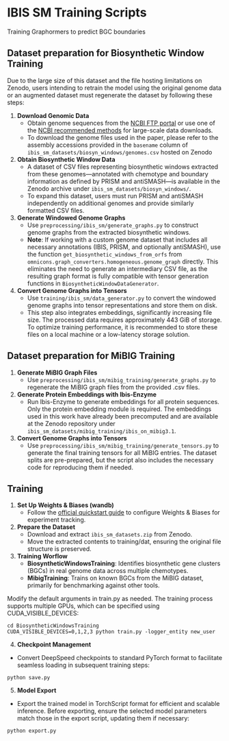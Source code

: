 # IBIS SM Training Scripts
Training Graphormers to predict BGC boundaries

## Dataset preparation for Biosynthetic Window Training
Due to the large size of this dataset and the file hosting limitations on Zenodo, users intending to retrain the model using the original genome data or an augmented dataset must regenerate the dataset by following these steps:

1. **Download Genomic Data**
    - Obtain genome sequences from the [NCBI FTP portal](https://ftp.ncbi.nlm.nih.gov/) or use one of the [NCBI recommended methods](https://www.ncbi.nlm.nih.gov/guide/howto/dwn-records/) for large-scale data downloads.
    - To download the genome files used in the paper, please refer to the assembly accessions provided in the `basename` column of `ibis_sm_datasets/biosyn_windows/genomes.csv` hosted on Zenodo
2. **Obtain Biosynthetic Window Data**
    - A dataset of CSV files representing biosynthetic windows extracted from these genomes—annotated with chemotype and boundary information as defined by PRISM and antiSMASH—is available in the Zenodo archive under `ibis_sm_datasets/biosyn_windows/`.
    - To expand this dataset, users must run PRISM and antiSMASH independently on additional genomes and provide similarly formatted CSV files.
3. **Generate Windowed Genome Graphs**
    - Use  `preprocessing/ibis_sm/generate_graphs.py` to construct genome graphs from the extracted biosynthetic windows.
    - **Note**: If working with a custom genome dataset that includes all necessary annotations (IBIS, PRISM, and optionally antiSMASH), use the function `get_biosynthetic_windows_from_orfs` from `omnicons.graph_converters.homogeneous.genome_graph` directly. This eliminates the need to generate an intermediary CSV file, as the resulting graph format is fully compatible with tensor generation functions in `BiosyntheticWindowDataGenerator`.
4. **Convert Genome Graphs into Tensors**
    - Use `training/ibis_sm/data_generator.py` to convert the windowed genome graphs into tensor representations and store them on disk.
    - This step also integrates embeddings, significantly increasing file size. The processed data requires approximately 443 GiB of storage. To optimize training performance, it is recommended to store these files on a local machine or a low-latency storage solution.

## Dataset preparation for MiBIG Training
1. **Generate MiBIG Graph Files**
    - Use `preprocessing/ibis_sm/mibig_training/generate_graphs.py` to regenerate the MiBIG graph files from the provided .csv files.
2. **Generate Protein Embeddings with Ibis-Enzyme**
    - Run Ibis-Enzyme to generate embeddings for all protein sequences. Only the protein embedding module is required. The embeddings used in this work have already been precomputed and are available at the Zenodo repository under      `ibis_sm_datasets/mibig_training/ibis_on_mibig3.1`.
3. **Convert Genome Graphs into Tensors**
    - Use `preprocessing/ibis_sm/mibig_training/generate_tensors.py` to generate the final training tensors for all MiBIG entries. The dataset splits are pre-prepared, but the script also includes the necessary code for reproducing them if needed.

## Training

1. **Set Up Weights & Biases (wandb)**
    - Follow the [official quickstart guide](https://docs.wandb.ai/quickstart/) to configure Weights & Biases for experiment tracking.
2. **Prepare the Dataset**
    - Download and extract `ibis_sm_datasets.zip` from Zenodo.
    - Move the extracted contents to training/dat, ensuring the original file structure is preserved.
3. **Training Worflow**
    - **BiosyntheticWindowsTraining**: Identifies biosynthetic gene clusters (BGCs) in real genome data across multiple chemotypes.
    - **MibigTraining**: Trains on known BGCs from the MiBIG dataset, primarily for benchmarking against other tools.

Modify the default arguments in train.py as needed. The training process supports multiple GPUs, which can be specified using CUDA_VISIBLE_DEVICES:
```
cd BiosyntheticWindowsTraining
CUDA_VISIBLE_DEVICES=0,1,2,3 python train.py -logger_entity new_user
```
4. **Checkpoint Management**
- Convert DeepSpeed checkpoints to standard PyTorch format to facilitate seamless loading in subsequent training steps:
```
python save.py
```
5. **Model Export**
- Export the trained model in TorchScript format for efficient and scalable inference. Before exporting, ensure the selected model parameters match those in the export script, updating them if necessary:
```
python export.py
```